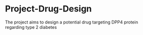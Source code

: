 # Project-Drug-Design
The project aims to design a potential drug targeting DPP4 protein regarding type 2 diabetes
